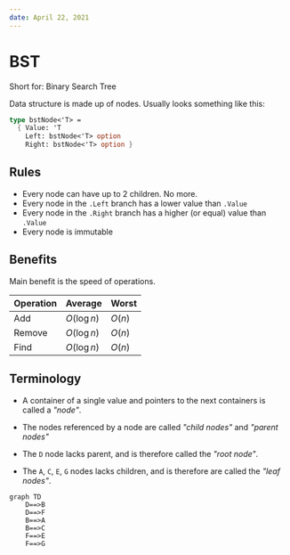 ```yaml
---
date: April 22, 2021
---
```


# BST

Short for: Binary Search Tree

Data structure is made up of nodes. Usually looks something like this:

```fsharp
type bstNode<'T> =
  { Value: 'T
    Left: bstNode<'T> option
    Right: bstNode<'T> option }
```

## Rules

- Every node can have up to 2 children. No more.
- Every node in the `.Left` branch has a lower value than `.Value`
- Every node in the `.Right` branch has a higher (or equal) value than `.Value`
- Every node is immutable

## Benefits

Main benefit is the speed of operations.

| Operation | Average    | Worst |
| --------- | ---------- | ----- |
| Add       | $O(\log n)$ | $O(n)$ |
| Remove    | $O(\log n)$ | $O(n)$ |
| Find      | $O(\log n)$ | $O(n)$ |

## Terminology

- A container of a single value and pointers to the next containers is called a
  *"node"*.

- The nodes referenced by a node are called *"child nodes"* and
  *"parent nodes"*

- The `D` node lacks parent, and is therefore called the *"root node"*.

- The `A`, `C`, `E`, `G` nodes lacks children, and is therefore are called the
  *"leaf nodes"*.

```mermaid
graph TD
    D==>B
    D==>F
    B==>A
    B==>C
    F==>E
    F==>G
```
